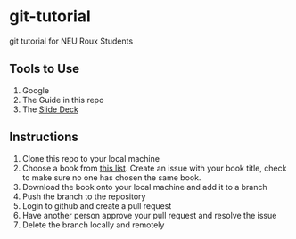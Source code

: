 # git-tutorial
git tutorial for NEU Roux Students

## Tools to Use
1. Google
2. The Guide in this repo
3. The [Slide Deck](https://docs.google.com/presentation/d/19rCdLBMFd_Ew36ubbbhBunv3dN6EWXf5WMEo2YUO4j8/edit?usp=sharing)


## Instructions
1. Clone this repo to your local machine
2. Choose a book from [this list](https://www.gutenberg.org/browse/scores/top). Create an issue with your book title, check to make sure no one has chosen the same book.
3. Download the book onto your local machine and add it to a branch
4. Push the branch to the repository
5. Login to github and create a pull request
6. Have another person approve your pull request and resolve the issue
7. Delete the branch locally and remotely
